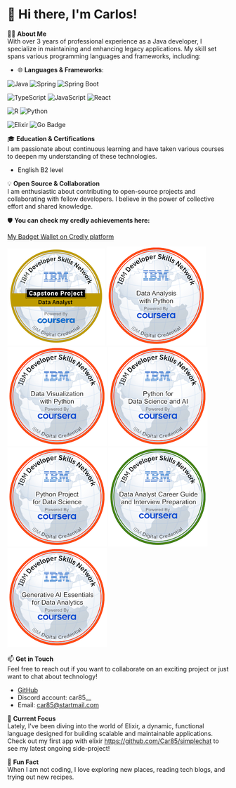 # 👋 Hi there, I'm Carlos!

👨‍💻 **About Me**  
With over 3 years of professional experience as a Java developer, I specialize in maintaining and enhancing legacy applications. My skill set spans various programming languages and frameworks, including:

- 🌐 **Languages & Frameworks**:

![Java](https://img.shields.io/badge/Java-ED8B00?style=for-the-badge&logo=java&logoColor=white)
![Spring](https://img.shields.io/badge/Spring-6DB33F?style=for-the-badge&logo=spring&logoColor=white)
![Spring Boot](https://img.shields.io/badge/Spring_Boot-6DB33F?style=for-the-badge&logo=spring-boot&logoColor=white)

![TypeScript](https://img.shields.io/badge/TypeScript-3178C6?style=for-the-badge&logo=typescript&logoColor=white)
![JavaScript](https://img.shields.io/badge/JavaScript-F7DF1E?style=for-the-badge&logo=javascript&logoColor=black)
![React](https://img.shields.io/badge/React-20232A?style=for-the-badge&logo=react&logoColor=61DAFB)

![R](https://img.shields.io/badge/R-276DC3?style=for-the-badge&logo=r&logoColor=white)
![Python](https://img.shields.io/badge/Python-3776AB?style=for-the-badge&logo=python&logoColor=white)

![Elixir](https://img.shields.io/badge/Elixir-4B275F?style=for-the-badge&logo=elixir&logoColor=white)
<img src="https://img.shields.io/badge/Go-blue?logo=go&logoColor=white" alt="Go Badge" height="27">



🎓 **Education & Certifications**  
I am passionate about continuous learning and have taken various courses to deepen my understanding of these technologies.

- English B2 level

💡 **Open Source & Collaboration**  
I am enthusiastic about contributing to open-source projects and collaborating with fellow developers. I believe in the power of collective effort and shared knowledge.

🛡️ **You can check my credly achievements here:**

[My Badget Wallet on Credly platform](https://www.credly.com/users/carlos-alvaro-rodriguez)

![Data Analyst Capstone Project](data-analyst-capstone-project.png)
![Data Analysis with Python](data-analysis-with-python.png)
![Data Visualization with Python](data-visualization-with-python.png)
![Python for Data Science and AI](python-for-data-science-and-ai.png)
![Python Project for Data Science](python-project-for-data-science.png)
![Data Analyst Career Guide and Interview Preparation](data-analyst-career-guide-and-interview-preparation.png)
![Generative AI Essentials for Data Analytics](generative-ai-essentials-for-data-analytics.png)




📫 **Get in Touch**  
Feel free to reach out if you want to collaborate on an exciting project or just want to chat about technology!

- [GitHub](https://github.com/Car85)
- Discord account: car85__
- Email: car85@startmail.com

🚀 **Current Focus**  
Lately, I've been diving into the world of Elixir, a dynamic, functional language designed for building scalable and maintainable applications. Check out my first app with elixir https://github.com/Car85/simplechat to see my latest ongoing side-project!

🌟 **Fun Fact**  
When I am not coding, I love exploring new places, reading tech blogs, and trying out new recipes.




